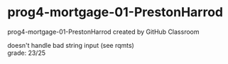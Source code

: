 # prog4-mortgage-01-PrestonHarrod
prog4-mortgage-01-PrestonHarrod created by GitHub Classroom

doesn't handle bad string input (see rqmts)  
grade: 23/25
